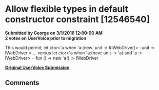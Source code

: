 # Allow flexible types in default constructor constraint [12546540] #

**Submitted by George on 3/1/2016 12:00:00 AM**  
**2 votes on UserVoice prior to migration**  

This would permit,
let ctor<'a when 'a:(new: unit -> #IWebDriver)> : unit -> IWebDriver = ...
versus
let ctor<'a when 'a:(new: unit- > 'a) and 'a :> IWebDriver> = fun () -> new 'a() :> IWebDriver



**[Original UserVoice Submission](https://fslang.uservoice.com/forums/245727-f-language/suggestions/12546540)**


## Comments ##


